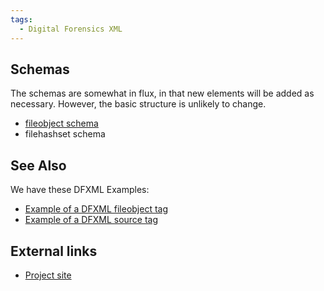 ```yaml
---
tags:
  - Digital Forensics XML
---
```

## Schemas

The schemas are somewhat in flux, in that new elements will be added as
necessary. However, the basic structure is unlikely to change.

* [fileobject schema](fileobject.md)
* filehashset schema

## See Also

We have these DFXML Examples:

* [Example of a DFXML fileobject tag](dfxml_example_fileobject_tag.md)
* [Example of a DFXML source tag](dfxml_example_source_tag.md)

## External links

* [Project site](https://github.com/dfxml-working-group/dfxml_schema)
